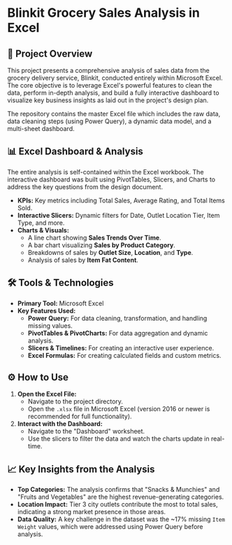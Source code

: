 # Blinkit Grocery Sales Analysis in Excel

## 🚀 Project Overview

This project presents a comprehensive analysis of sales data from the grocery delivery service, Blinkit, conducted entirely within Microsoft Excel. The core objective is to leverage Excel's powerful features to clean the data, perform in-depth analysis, and build a fully interactive dashboard to visualize key business insights as laid out in the project's design plan.

The repository contains the master Excel file which includes the raw data, data cleaning steps (using Power Query), a dynamic data model, and a multi-sheet dashboard.

## 📊 Excel Dashboard & Analysis

The entire analysis is self-contained within the Excel workbook. The interactive dashboard was built using PivotTables, Slicers, and Charts to address the key questions from the design document.

* **KPIs:** Key metrics including Total Sales, Average Rating, and Total Items Sold.
* **Interactive Slicers:** Dynamic filters for Date, Outlet Location Tier, Item Type, and more.
* **Charts & Visuals:**
    * A line chart showing **Sales Trends Over Time**.
    * A bar chart visualizing **Sales by Product Category**.
    * Breakdowns of sales by **Outlet Size**, **Location**, and **Type**.
    * Analysis of sales by **Item Fat Content**.

## 🛠️ Tools & Technologies

* **Primary Tool:** Microsoft Excel
* **Key Features Used:**
    * **Power Query:** For data cleaning, transformation, and handling missing values.
    * **PivotTables & PivotCharts:** For data aggregation and dynamic analysis.
    * **Slicers & Timelines:** For creating an interactive user experience.
    * **Excel Formulas:** For creating calculated fields and custom metrics.

## ⚙️ How to Use

1.  **Open the Excel File:**
    * Navigate to the project directory.
    * Open the `.xlsx` file in Microsoft Excel (version 2016 or newer is recommended for full functionality).
2.  **Interact with the Dashboard:**
    * Navigate to the "Dashboard" worksheet.
    * Use the slicers to filter the data and watch the charts update in real-time.

## 📈 Key Insights from the Analysis

* **Top Categories:** The analysis confirms that "Snacks & Munchies" and "Fruits and Vegetables" are the highest revenue-generating categories.
* **Location Impact:** Tier 3 city outlets contribute the most to total sales, indicating a strong market presence in those areas.
* **Data Quality:** A key challenge in the dataset was the ~17% missing `Item Weight` values, which were addressed using Power Query before analysis.
